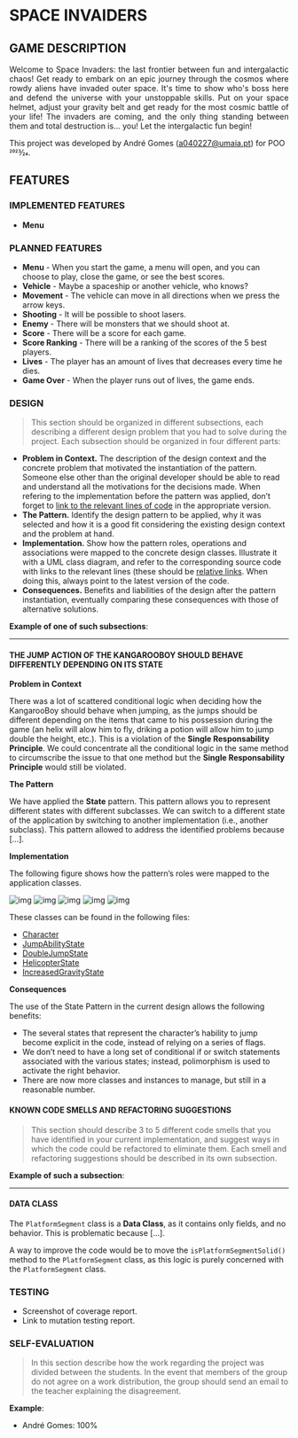 # SPACE INVAIDERS

## GAME DESCRIPTION

<p align="justify">Welcome to Space Invaders: the last frontier between fun and intergalactic chaos! Get ready to embark on an epic journey through the cosmos where rowdy aliens have invaded outer space. It's time to show who's boss here and defend the universe with your unstoppable skills. Put on your space helmet, adjust your gravity belt and get ready for the most cosmic battle of your life! The invaders are coming, and the only thing standing between them and total destruction is... you! Let the intergalactic fun begin!</p>

This project was developed by André Gomes (a040227@umaia.pt) for POO 2023⁄24.

## FEATURES

### IMPLEMENTED FEATURES

- **Menu**

### PLANNED FEATURES

- **Menu** - When you start the game, a menu will open, and you can choose to play, close the game, or see the best scores.
- **Vehicle** - Maybe a spaceship or another vehicle, who knows?
- **Movement** - The vehicle can move in all directions when we press the arrow keys.
- **Shooting** - It will be possible to shoot lasers.
- **Enemy** - There will be monsters that we should shoot at.
- **Score** - There will be a score for each game.
- **Score Ranking** - There will be a ranking of the scores of the 5 best players.
- **Lives** - The player has an amount of lives that decreases every time he dies.
- **Game Over** - When the player runs out of lives, the game ends.




### DESIGN

> This section should be organized in different subsections, each describing a different design problem that you had to solve during the project. Each subsection should be organized in four different parts:

- **Problem in Context.** The description of the design context and the concrete problem that motivated the instantiation of the pattern. Someone else other than the original developer should be able to read and understand all the motivations for the decisions made. When refering to the implementation before the pattern was applied, don’t forget to [link to the relevant lines of code](https://help.github.com/en/articles/creating-a-permanent-link-to-a-code-snippet) in the appropriate version.
- **The Pattern.** Identify the design pattern to be applied, why it was selected and how it is a good fit considering the existing design context and the problem at hand.
- **Implementation.** Show how the pattern roles, operations and associations were mapped to the concrete design classes. Illustrate it with a UML class diagram, and refer to the corresponding source code with links to the relevant lines (these should be [relative links](https://help.github.com/en/articles/about-readmes#relative-links-and-image-paths-in-readme-files). When doing this, always point to the latest version of the code.
- **Consequences.** Benefits and liabilities of the design after the pattern instantiation, eventually comparing these consequences with those of alternative solutions.

**Example of one of such subsections**:

---

#### THE JUMP ACTION OF THE KANGAROOBOY SHOULD BEHAVE DIFFERENTLY DEPENDING ON ITS STATE

**Problem in Context**

There was a lot of scattered conditional logic when deciding how the KangarooBoy should behave when jumping, as the jumps should be different depending on the items that came to his possession during the game (an helix will alow him to fly, driking a potion will allow him to jump double the height, etc.). This is a violation of the **Single Responsability Principle**. We could concentrate all the conditional logic in the same method to circumscribe the issue to that one method but the **Single Responsability Principle** would still be violated.

**The Pattern**

We have applied the **State** pattern. This pattern allows you to represent different states with different subclasses. We can switch to a different state of the application by switching to another implementation (i.e., another subclass). This pattern allowed to address the identified problems because […].

**Implementation**

The following figure shows how the pattern’s roles were mapped to the application classes.

![img](https://github.com/aasfgomes/tbg01/blob/master/docs/images/main_page.png)
![img](https://github.com/aasfgomes/tbg01/blob/master/docs/images/introduction.png)
![img](https://github.com/aasfgomes/tbg01/blob/master/docs/images/leaderboard.png)
![img](https://github.com/aasfgomes/tbg01/blob/master/docs/images/gameover.png)
![img](https://github.com/aasfgomes/tbg01/blob/master/docs/images/game.png)

These classes can be found in the following files:

- [Character](https://web.fe.up.pt/~arestivo/page/courses/2021/lpoo/template/src/main/java/Character.java)
- [JumpAbilityState](https://web.fe.up.pt/~arestivo/page/courses/2021/lpoo/template/src/main/java/JumpAbilityState.java)
- [DoubleJumpState](https://web.fe.up.pt/~arestivo/page/courses/2021/lpoo/template/src/main/java/DoubleJumpState.java)
- [HelicopterState](https://web.fe.up.pt/~arestivo/page/courses/2021/lpoo/template/src/main/java/HelicopterState.java)
- [IncreasedGravityState](https://web.fe.up.pt/~arestivo/page/courses/2021/lpoo/template/src/main/java/IncreasedGravityState.java)

**Consequences**

The use of the State Pattern in the current design allows the following benefits:

- The several states that represent the character’s hability to jump become explicit in the code, instead of relying on a series of flags.
- We don’t need to have a long set of conditional if or switch statements associated with the various states; instead, polimorphism is used to activate the right behavior.
- There are now more classes and instances to manage, but still in a reasonable number.

#### KNOWN CODE SMELLS AND REFACTORING SUGGESTIONS

> This section should describe 3 to 5 different code smells that you have identified in your current implementation, and suggest ways in which the code could be refactored to eliminate them. Each smell and refactoring suggestions should be described in its own subsection.

**Example of such a subsection**:

---

#### DATA CLASS

The `PlatformSegment` class is a **Data Class**, as it contains only fields, and no behavior. This is problematic because […].

A way to improve the code would be to move the `isPlatformSegmentSolid()` method to the `PlatformSegment` class, as this logic is purely concerned with the `PlatformSegment` class.

### TESTING

- Screenshot of coverage report.
- Link to mutation testing report.

### SELF-EVALUATION

> In this section describe how the work regarding the project was divided between the students. In the event that members of the group do not agree on a work distribution, the group should send an email to the teacher explaining the disagreement.

**Example**:

- André Gomes: 100%

